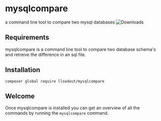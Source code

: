 # mysqlcompare
a command line tool to compare two mysql databases 
![Downloads](https://img.shields.io/packagist/dt/lloadout/mysqlcompare.svg?style=flat-square)

## Requirements

mysqlcompare is a command line tool to compare two database schema's and retreive the difference in an sql file.

## Installation

````shell
composer global require lloadout/mysqlcompare
````

## Welcome

Once mysqlcompare is installed you can get an overview of all the commands by running the `mysqlcompare` command.